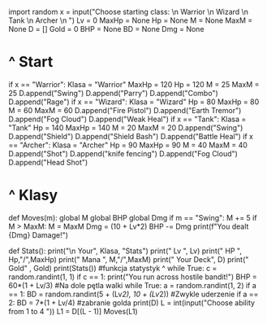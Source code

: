import random
x = input("Choose starting class: \n Warrior \n Wizard \n Tank \n Archer \n ")
Lv = 0
MaxHp = None
Hp = None
M = None
MaxM = None
D = []
Gold = 0 
BHP = None
BD = None
Dmg = None
#  ^ Start


if x == "Warrior":
    Klasa = "Warrior"
    MaxHp = 120
    Hp = 120
    M = 25
    MaxM = 25
    D.append("Swing")
    D.append("Parry")
    D.append("Combo")
    D.append("Rage")
if x == "Wizard":
    Klasa = "Wizard"
    Hp = 80
    MaxHp = 80
    M = 60
    MaxM = 60
    D.append("Fire Pistol")
    D.append("Earth Tremor")
    D.append("Fog Cloud")
    D.append("Weak Heal")
if x == "Tank":
    Klasa = "Tank"
    Hp = 140
    MaxHp = 140
    M = 20
    MaxM = 20
    D.append("Swing")
    D.append("Shield")
    D.append("Shield Bash")
    D.append("Battle Heal")
if x == "Archer":
    Klasa = "Archer"
    Hp = 90
    MaxHp = 90
    M = 40
    MaxM = 40
    D.append("Shot")
    D.append("knife fencing")
    D.append("Fog Cloud")
    D.append("Head Shot")
# ^ Klasy 
def Moves(m):
    global M
    global BHP
    global Dmg
    if m == "Swing": 
        M += 5
        if M > MaxM:
            M = MaxM
    Dmg = (10 + Lv*2)
    BHP -= Dmg
    print(f"You dealt {Dmg} Damage!")


 
def Stats():
    print("\n Your", Klasa, "Stats")
    print("       Lv ", Lv)
    print("       HP ", Hp,"/",MaxHp)
    print("       Mana ", M,"/",MaxM)
    print("       Your Deck", D)
    print("       Gold" , Gold)
print(Stats())
#funkcja statystyk ^
while True:
    c = random.randint(1, 1)
    if c == 1:
        print("You run across hostile bandit!")
        BHP = 60*(1 + Lv/3)
        #Na dole pętla walki
        while True:
            a = random.randint(1, 2)
            if a == 1:
                BD = random.randint(5 + (Lv*2), 10 + (Lv*2))
                #Zwykle uderzenie
            if a == 2:
                BD = 7*(1 + Lv/4) 
                #zabranie golda
            print(D)
            L = int(input("Choose ability from 1 to 4 "))
            L1 = D[(L - 1)]
            Moves(L1)
